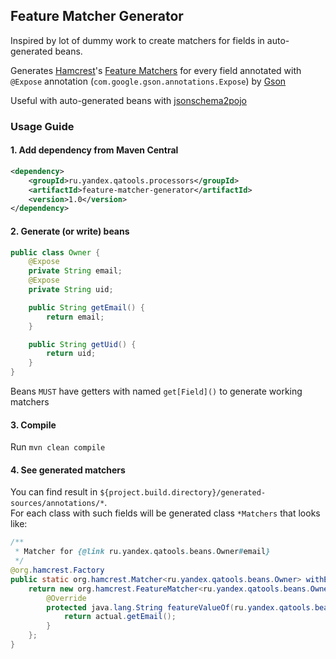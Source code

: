 ## Feature Matcher Generator

Inspired by lot of dummy work to create matchers for fields in auto-generated beans. 

Generates [Hamcrest](http://hamcrest.org/JavaHamcrest/)'s [Feature Matchers](http://hamcrest.org/JavaHamcrest/javadoc/1.3/org/hamcrest/FeatureMatcher.html) 
for every field annotated with `@Expose` annotation (`com.google.gson.annotations.Expose`) by [Gson](https://code.google.com/p/google-gson/) 

Useful with auto-generated beans with [jsonschema2pojo](https://github.com/joelittlejohn/jsonschema2pojo) 

### Usage Guide

#### 1. Add dependency from Maven Central
```xml 
<dependency>
    <groupId>ru.yandex.qatools.processors</groupId>
    <artifactId>feature-matcher-generator</artifactId>
    <version>1.0</version>
</dependency>
```

#### 2. Generate (or write) beans

```java 
public class Owner {
    @Expose
    private String email;
    @Expose
    private String uid;

    public String getEmail() {
        return email;
    }

    public String getUid() {
        return uid;
    }
}
``` 

Beans `MUST` have getters with named `get[Field]()` to generate working matchers

#### 3. Compile

Run `mvn clean compile`

#### 4. See generated matchers

You can find result in `${project.build.directory}/generated-sources/annotations/*`.  
For each class with such fields will be generated class `*Matchers` that looks like: 

```java
/**
 * Matcher for {@link ru.yandex.qatools.beans.Owner#email}
 */
@org.hamcrest.Factory
public static org.hamcrest.Matcher<ru.yandex.qatools.beans.Owner> withEmail(org.hamcrest.Matcher<java.lang.String> matcher) {
    return new org.hamcrest.FeatureMatcher<ru.yandex.qatools.beans.Owner, java.lang.String>(matcher, "email", "email") {
        @Override
        protected java.lang.String featureValueOf(ru.yandex.qatools.beans.Owner actual) {
            return actual.getEmail();
        }
    };
}
```